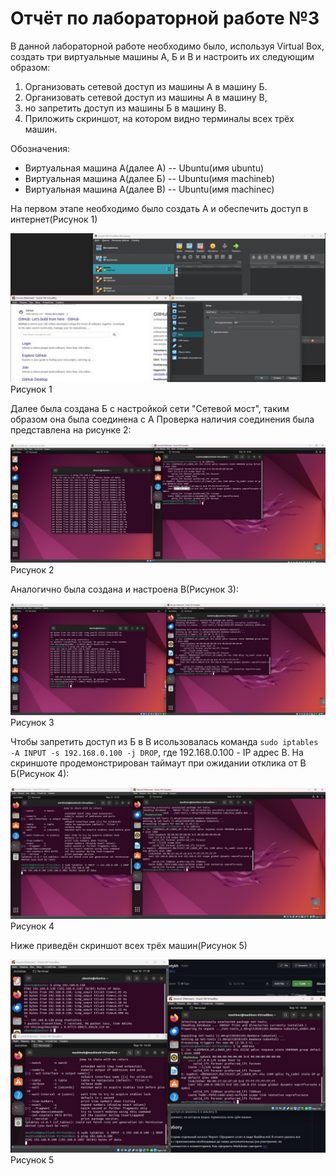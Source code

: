 # Отчёт по лабораторной работе №3

В данной лабораторной работе необходимо было, используя Virtual Box, создать три виртуальные машины А, Б и В и настроить их следующим образом:

1. Организовать сетевой доступ из машины А в машину Б.
2. Организовать сетевой доступ из машины А в машину В,
3. но запретить доступ из машины Б в машину В.
4. Приложить скриншот, на котором видно терминалы всех трёх машин.

Обозначения:

- Виртуальная машина А(далее А) -- Ubuntu(имя ubuntu)
- Виртуальная машина А(далее Б) -- Ubuntu(имя machineb)
- Виртуальная машина А(далее В) -- Ubuntu(имя machinec)

На первом этапе необходимо было создать А и обеспечить доступ в интернет(Рисунок 1)

![Screen1](Screen1.jpg)
Рисунок 1

Далее была создана Б с настройкой сети "Сетевой мост", таким образом она была соединена с А
Проверка наличия соединения была представлена на рисунке 2:

![Screen2](Screen2.jpg)
Рисунок 2

Аналогично была создана и настроена В(Рисунок 3):

![Screen3](Screen3.jpg)
Рисунок 3

Чтобы запретить доступ из Б в В исользовалась команда `sudo iptables -A INPUT -s 192.168.0.100 -j DROP`, где 192.168.0.100 - IP адрес В. На скриншоте продемонстрирован таймаут при ожидании отклика от В Б(Рисунок 4):

![Screen4](Screen4.jpg)
Рисунок 4

Ниже приведён скриншот всех трёх машин(Рисунок 5)

![Screen5](Screen5.jpg)
Рисунок 5